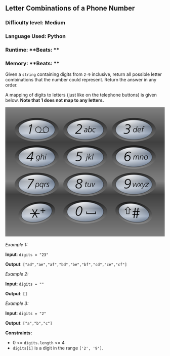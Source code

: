## Letter Combinations of a Phone Number

### **Difficulty level:** Medium

### **Language Used:** Python

### Runtime:  **Beats: **
### Memory: **Beats: **

Given a `string` containing digits from `2-9` inclusive, return all possible letter combinations that the number could represent. Return the answer in any order.

A mapping of digits to letters (just like on the telephone buttons) is given below.
**Note that 1 does not map to any letters.**

<img src="explanatory_image.png">

*Example 1:*

**Input**: `digits = "23"`

**Output**: `["ad","ae","af","bd","be","bf","cd","ce","cf"]`

*Example 2:*

**Input**: `digits = ""`

**Output**: `[]`

*Example 3:*

**Input**: `digits = "2"`

**Output**: `["a","b","c"]`

**Constraints:**

- 0 <= `digits.length` <= 4
- `digits[i]` is a digit in the range `['2', '9']`.

